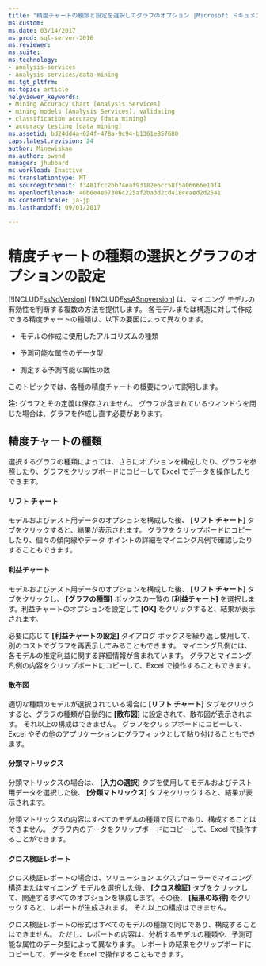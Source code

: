 ```yaml
---
title: "精度チャートの種類と設定を選択してグラフのオプション |Microsoft ドキュメント"
ms.custom: 
ms.date: 03/14/2017
ms.prod: sql-server-2016
ms.reviewer: 
ms.suite: 
ms.technology:
- analysis-services
- analysis-services/data-mining
ms.tgt_pltfrm: 
ms.topic: article
helpviewer_keywords:
- Mining Accuracy Chart [Analysis Services]
- mining models [Analysis Services], validating
- classification accuracy [data mining]
- accuracy testing [data mining]
ms.assetid: bd24dd4a-624f-478a-9c94-b1361e857680
caps.latest.revision: 24
author: Minewiskan
ms.author: owend
manager: jhubbard
ms.workload: Inactive
ms.translationtype: MT
ms.sourcegitcommit: f3481fcc2bb74eaf93182e6cc58f5a06666e10f4
ms.openlocfilehash: 40b6e4e67306c225af2ba3d2cd418ceaed2d2541
ms.contentlocale: ja-jp
ms.lasthandoff: 09/01/2017

---
```

# <a name="choose-an-accuracy-chart-type-and-set-chart-options"></a>精度チャートの種類の選択とグラフのオプションの設定
  [!INCLUDE[ssNoVersion](../../includes/ssnoversion-md.md)] [!INCLUDE[ssASnoversion](../../includes/ssasnoversion-md.md)] は、マイニング モデルの有効性を判断する複数の方法を提供します。 各モデルまたは構造に対して作成できる精度チャートの種類は、以下の要因によって異なります。  
  
-   モデルの作成に使用したアルゴリズムの種類  
  
-   予測可能な属性のデータ型  
  
-   測定する予測可能な属性の数  
  
 このトピックでは、各種の精度チャートの概要について説明します。  
  
 **注:** グラフとその定義は保存されません。 グラフが含まれているウィンドウを閉じた場合は、グラフを作成し直す必要があります。  
  
## <a name="accuracy-chart-types"></a>精度チャートの種類  
 選択するグラフの種類によっては、さらにオプションを構成したり、グラフを参照したり、グラフをクリップボードにコピーして Excel でデータを操作したりできます。  
  
#### <a name="lift-chart"></a>リフト チャート  
 モデルおよびテスト用データのオプションを構成した後、 **[リフト チャート]** タブをクリックすると、結果が表示されます。 グラフをクリップボードにコピーしたり、個々の傾向線やデータ ポイントの詳細をマイニング凡例で確認したりすることもできます。  
  
#### <a name="profit-chart"></a>利益チャート  
 モデルおよびテスト用データのオプションを構成した後、 **[リフト チャート]** タブをクリックし、 **[グラフの種類]** ボックスの一覧の **[利益チャート]** を選択します。利益チャートのオプションを設定して **[OK]** をクリックすると、結果が表示されます。  
  
 必要に応じて **[利益チャートの設定]** ダイアログ ボックスを繰り返し使用して、別のコストでグラフを再表示してみることもできます。 マイニング凡例には、各モデルの推定利益に関する詳細情報が含まれています。 グラフとマイニング凡例の内容をクリップボードにコピーして、Excel で操作することもできます。  
  
#### <a name="scatter-plot"></a>散布図  
 適切な種類のモデルが選択されている場合に **[リフト チャート]** タブをクリックすると、グラフの種類が自動的に **[散布図]** に設定されて、散布図が表示されます。 それ以上の構成はできません。 グラフをクリップボードにコピーして、Excel やその他のアプリケーションにグラフィックとして貼り付けることもできます。  
  
#### <a name="classification-matrix"></a>分類マトリックス  
 分類マトリックスの場合は、 **[入力の選択]** タブを使用してモデルおよびテスト用データを選択した後、 **[分類マトリックス]** タブをクリックすると、結果が表示されます。  
  
 分類マトリックスの内容はすべてのモデルの種類で同じであり、構成することはできません。 グラフ内のデータをクリップボードにコピーして、Excel で操作することができます。  
  
#### <a name="cross-validation-report"></a>クロス検証レポート  
 クロス検証レポートの場合は、ソリューション エクスプローラーでマイニング構造またはマイニング モデルを選択した後、 **[クロス検証]** タブをクリックして、関連するすべてのオプションを構成します。その後、 **[結果の取得]** をクリックすると、レポートが生成されます。 それ以上の構成はできません。  
  
 クロス検証レポートの形式はすべてのモデルの種類で同じであり、構成することはできません。 ただし、レポートの内容は、分析するモデルの種類や、予測可能な属性のデータ型によって異なります。 レポートの結果をクリップボードにコピーして、データを Excel で操作することもできます。  
  
  

